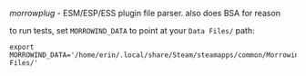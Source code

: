 _morrowplug_ - ESM/ESP/ESS plugin file parser. also does BSA for reason

to run tests, set `MORROWIND_DATA` to point at your `Data Files/` path:
```
export MORROWIND_DATA='/home/erin/.local/share/Steam/steamapps/common/Morrowind/Data Files/'
```
